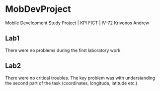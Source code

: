 # MobDevProject
Mobile Development Study Project | KPI FICT | IV-72 Krivonos Andrew

## Lab1
There were no problems during the first laboratory work

## Lab2
There were no critical troubles. The key problem was with understanding the second part of the task (coordinates, longitude, latitude etc.)
